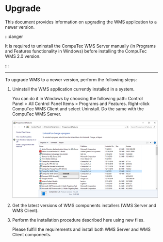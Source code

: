# Upgrade

This document provides information on upgrading the WMS application to a newer version.

:::danger

It is required to uninstall the CompuTec WMS Server manually (in Programs and Features functionality in Windows) before installing the CompuTec WMS 2.0 version.

:::

---

To upgrade WMS to a newer version, perform the following steps:

1. Uninstall the WMS application currently installed in a system.

    You can do it in Windows by choosing the following path: Control Panel > All Control Panel Items > Programs and Features. Right-click CompuTec WMS Client and select Uninstall. Do the same with the CompuTec WMS Server.

    ![Uninstall](./media/uninstall.png)

2. Get the latest versions of WMS components installers (WMS Server and WMS Client).

3. Perform the installation procedure described here using new files.

    Please fulfill the requirements and install both WMS Server and WMS Client components.
